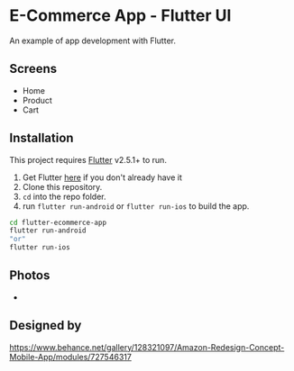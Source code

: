 # E-Commerce App - Flutter UI
An example of app development with Flutter.

## Screens
- Home
- Product
- Cart

## Installation
This project requires [Flutter](https://flutter.dev) v2.5.1+ to run.
1. Get Flutter [here](https://flutter.dev) if you don't already have it
2. Clone this repository.
3. `cd` into the repo folder.
4. run `flutter run-android` or `flutter run-ios` to build the app.

```sh
cd flutter-ecommerce-app
flutter run-android
"or"
flutter run-ios
```
## Photos
-

## Designed by
https://www.behance.net/gallery/128321097/Amazon-Redesign-Concept-Mobile-App/modules/727546317
